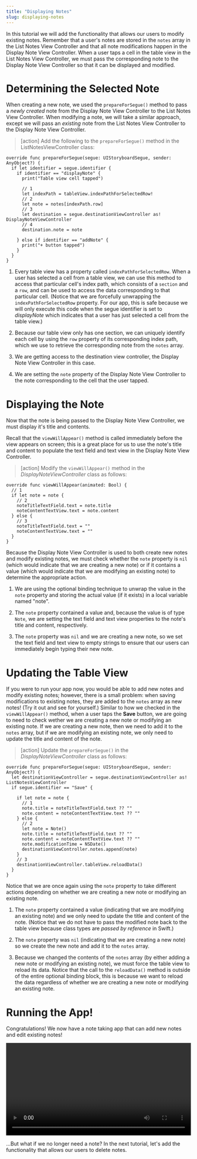 ```yaml
---
title: "Displaying Notes"
slug: displaying-notes
---
```


In this tutorial we will add the functionality that allows our users to modify existing notes. Remember that a user's notes are stored in the `notes` array in the List Notes View Controller and that all note modifications happen in the Display Note View Controller. When a user taps a cell in the table view in the List Notes View Controller, we must pass the corresponding note to the Display Note View Controller so that it can be displayed and modified.

# Determining the Selected Note

When creating a new note, we used the `prepareForSegue()` method to pass a *newly created* note from the Display Note View Controller to the List Notes View Controller. When modifying a note, we will take a similar approach, except we will pass an *existing* note from the List Notes View Controller to the Display Note View Controller.

> [action]
Add the following to the `prepareForSegue()` method in the ListNotesViewController class:
>
    override func prepareForSegue(segue: UIStoryboardSegue, sender: AnyObject?) {
      if let identifier = segue.identifier {
        if identifier == "displayNote" {
          print("Table view cell tapped")
>          
          // 1
          let indexPath = tableView.indexPathForSelectedRow!
          // 2
          let note = notes[indexPath.row]
          // 3
          let destination = segue.destinationViewController as! DisplayNoteViewController
          // 4
          destination.note = note
>          
        } else if identifier == "addNote" {
          print("+ button tapped")
        }
      }
    }

1. Every table view has a property called `indexPathForSelectedRow`. When a user has selected a cell from a table view, we can use this method to access that particular cell's index path, which consists of a `section` and a `row`, and can be used to access the data corresponding to that particular cell. (Notice that we are forcefully unwrapping the `indexPathForSelectedRow` property. For our app, this is safe because we will only execute this code when the segue identifier is set to *displayNote* which indicates that a user has just selected a cell from the table view.)

2. Because our table view only has one section, we can uniquely identify each cell by using the `row` property of its corresponding index path, which we use to retrieve the corresponding note from the `notes` array.

3. We are getting access to the destination view controller, the Display Note View Controller in this case.

4. We are setting the `note` property of the Display Note View Controller to the note corresponding to the cell that the user tapped.

# Displaying the Note

Now that the note is being passed to the Display Note View Controller, we must display it's title and contents.

Recall that the `viewWillAppear()` method is called immediately before the view appears on screen; this is a great place for us to use the note's title and content to populate the text field and text view in the Display Note View Controller.

> [action]
Modify the `viewWillAppear()` method in the *DisplayNoteViewController* class as follows:
>
    override func viewWillAppear(animated: Bool) {
      // 1
      if let note = note {
        // 2
        noteTitleTextField.text = note.title
        noteContentTextView.text = note.content
      } else {
        // 3
        noteTitleTextField.text = ""
        noteContentTextView.text = ""
      }
    }

Because the Display Note View Controller is used to both create new notes and modify existing notes, we must check whether the `note` property is `nil` (which would indicate that we are creating a new note) or if it contains a value (which would indicate that we are modifying an existing note) to determine the appropriate action.

1. We are using the optional binding technique to unwrap the value in the `note` property and storing the actual value (if it exists) in a local variable named "note".

2. The `note` property contained a value and, because the value is of type `Note`, we are setting the text field and text view properties to the note's title and content, respectively.

3.  The `note` property was `nil` and we are creating a new note, so we set the text field and text view to empty strings to ensure that our users can immediately begin typing their new note.

# Updating the Table View

If you were to run your app now, you would be able to add new notes and modify existing notes; however, there is a small problem: when saving modifications to existing notes, they are added to the `notes` array as new notes! (Try it out and see for yourself.) Similar to how we checked in the `viewWillAppear()` method, when a user taps the **Save** button, we are going to need to check wether we are creating a new note or modifying an existing note. If we are creating a new note, then we need to add it to the `notes` array, but if we are modifying an existing note, we only need to update the title and content of the note.

> [action]
Update the `prepareForSegue()` in the *DisplayNoteViewController* class as follows:
>
    override func prepareForSegue(segue: UIStoryboardSegue, sender: AnyObject?) {
      let destinationViewController = segue.destinationViewController as! ListNotesViewController
      if segue.identifier == "Save" {
>
        if let note = note {
          // 1
          note.title = noteTitleTextField.text ?? ""
          note.content = noteContentTextView.text ?? ""
        } else {
          // 2
          let note = Note()
          note.title = noteTitleTextField.text ?? ""
          note.content = noteContentTextView.text ?? ""
          note.modificationTime = NSDate()
          destinationViewController.notes.append(note)
        }
        // 3
        destinationViewController.tableView.reloadData()
      }
    }

Notice that we are once again using the `note` property to take different actions depending on whether we are creating a new note or modifying an existing note.

1. The `note` property contained a value (indicating that we are modifying an existing note) and we only need to update the title and content of the note. (Notice that we do not have to pass the modified note back to the table view because class types are *passed by reference* in Swift.)

2. The `note` property was `nil` (indicating that we are creating a new note) so we create the new note and add it to the `notes` array.

3. Because we changed the contents of the `notes` array (by either adding a new note or modifying an existing note), we must force the table view to reload its data. Notice that the call to the `reloadData()` method is outside of the entire optional binding block, this is because we want to reload the data regardless of whether we are creating a new note or modifying an existing note.

# Running the App!

Congratulations! We now have a note taking app that can add new notes and edit existing notes!

<video width="100%" controls>
    <source src="https://s3.amazonaws.com/mgwu-misc/Make+School+Notes/P09-complete.mov" type="video/mp4">
</video>

...But what if we no longer need a note? In the next tutorial, let's add the functionality that allows our users to delete notes.
